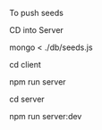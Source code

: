 To push seeds

CD into Server 

mongo < ./db/seeds.js


cd client

npm run server

cd server

npm run server:dev